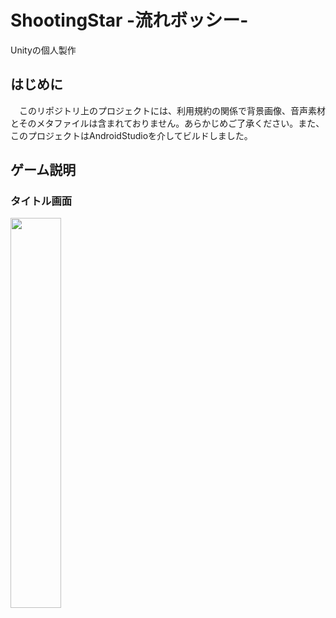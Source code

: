 # ShootingStar -流れボッシー-
Unityの個人製作

## はじめに
　このリポジトリ上のプロジェクトには、利用規約の関係で背景画像、音声素材とそのメタファイルは含まれておりません。あらかじめご了承ください。また、このプロジェクトはAndroidStudioを介してビルドしました。

## ゲーム説明
### タイトル画面
<img src="https://github.com/SamuraiOH/ShootingStar/assets/92005492/45db09f1-ed30-4f40-be48-510309dfd2a4" width="40%" />



